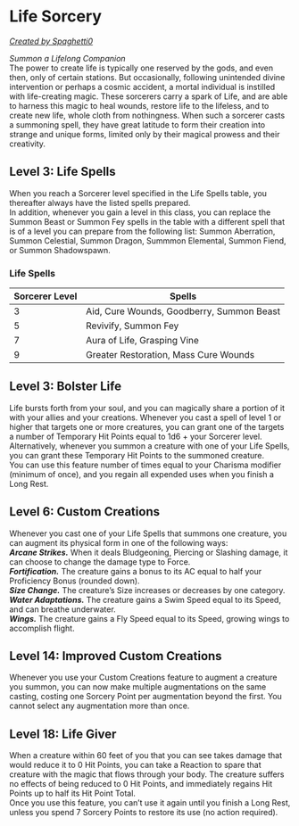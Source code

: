 # Life Sorcery
[*Created by Spaghetti0*](https://bio.site/spaghetti0)

*Summon a Lifelong Companion*  
The power to create life is typically one reserved by the gods, and even then, only of certain stations. But occasionally, following unintended divine intervention or perhaps a cosmic accident, a mortal individual is instilled with life-creating magic. These sorcerers carry a spark of Life, and are able to harness this magic to heal wounds, restore life to the lifeless, and to create new life, whole cloth from nothingness. When such a sorcerer casts a summoning spell, they have great latitude to form their creation into strange and unique forms, limited only by their magical prowess and their creativity.

## Level 3: Life Spells
When you reach a Sorcerer level specified in the Life Spells table, you thereafter always have the listed spells prepared.  
In addition, whenever you gain a level in this class, you can replace the Summon Beast or Summon Fey spells in the table with a different spell that is of a level you can prepare from the following list: Summon Aberration, Summon Celestial, Summon Dragon, Summmon Elemental, Summon Fiend, or Summon Shadowspawn.
### Life Spells
| Sorcerer Level | Spells                                    |
|----------------|-------------------------------------------|
| 3              | Aid, Cure Wounds, Goodberry, Summon Beast |
| 5              | Revivify, Summon Fey                      |
| 7              | Aura of Life, Grasping Vine               |
| 9              | Greater Restoration, Mass Cure Wounds     |

## Level 3: Bolster Life
Life bursts forth from your soul, and you can magically share a portion of it with your allies and your creations. Whenever you cast a spell of level 1 or higher that targets one or more creatures, you can grant one of the targets a number of Temporary Hit Points equal to 1d6 + your Sorcerer level.  
Alternatively, whenever you summon a creature with one of your Life Spells, you can grant these Temporary Hit Points to the summoned creature.  
You can use this feature number of times equal to your Charisma modifier (minimum of once), and you regain all expended uses when you finish a Long Rest.

## Level 6: Custom Creations
Whenever you cast one of your Life Spells that summons one creature, you can augment its physical form in one of the following ways:  
***Arcane Strikes.*** When it deals Bludgeoning, Piercing or Slashing damage, it can choose to change the damage type to Force.  
***Fortification.*** The creature gains a bonus to its AC equal to half your Proficiency Bonus (rounded down).  
***Size Change.*** The creature’s Size increases or decreases by one category.  
***Water Adaptations.*** The creature gains a Swim Speed equal to its Speed, and can breathe underwater.  
***Wings.*** The creature gains a Fly Speed equal to its Speed, growing wings to accomplish flight.

## Level 14: Improved Custom Creations
Whenever you use your Custom Creations feature to augment a creature you summon, you can now make multiple augmentations on the same casting, costing one Sorcery Point per augmentation beyond the first. You cannot select any augmentation more than once.

## Level 18: Life Giver
When a creature within 60 feet of you that you can see takes damage that would reduce it to 0 Hit Points, you can take a Reaction to spare that creature with the magic that flows through your body. The creature suffers no effects of being reduced to 0 Hit Points, and immediately regains Hit Points up to half its Hit Point Total.  
Once you use this feature, you can’t use it again until you finish a Long Rest, unless you spend 7 Sorcery Points to restore its use (no action required).